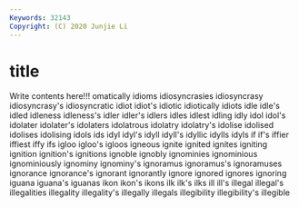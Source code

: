 ```yaml
---
Keywords: 32143
Copyright: (C) 2020 Junjie Li
---
```


# title

Write contents here!!!
omatically 
idioms 
idiosyncrasies
idiosyncrasy 
idiosyncrasy's 
idiosyncratic 
idiot 
idiot's 
idiotic 
idiotically 
idiots 
idle 
idle's
idled 
idleness 
idleness's 
idler 
idler's 
idlers 
idles 
idlest 
idling 
idly
idol 
idol's 
idolater 
idolater's 
idolaters 
idolatrous 
idolatry 
idolatry's 
idolise 
idolised
idolises 
idolising 
idols 
ids 
idyl 
idyl's 
idyll 
idyll's 
idyllic 
idylls
idyls 
if 
if's 
iffier 
iffiest 
iffy 
ifs 
igloo 
igloo's 
igloos
igneous 
ignite 
ignited 
ignites 
igniting 
ignition 
ignition's 
ignitions 
ignoble 
ignobly
ignominies 
ignominious 
ignominiously 
ignominy 
ignominy's 
ignoramus 
ignoramus's 
ignoramuses 
ignorance 
ignorance's
ignorant 
ignorantly 
ignore 
ignored 
ignores 
ignoring 
iguana 
iguana's 
iguanas 
ikon
ikon's 
ikons 
ilk 
ilk's 
ilks 
ill 
ill's 
illegal 
illegal's 
illegalities
illegality 
illegality's 
illegally 
illegals 
illegibility 
illegibility's 
illegible 
